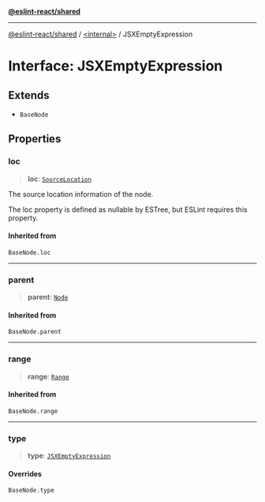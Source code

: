 [**@eslint-react/shared**](../../README.md)

***

[@eslint-react/shared](../../README.md) / [\<internal\>](../README.md) / JSXEmptyExpression

# Interface: JSXEmptyExpression

## Extends

- `BaseNode`

## Properties

### loc

> **loc**: [`SourceLocation`](SourceLocation.md)

The source location information of the node.

The loc property is defined as nullable by ESTree, but ESLint requires this property.

#### Inherited from

`BaseNode.loc`

***

### parent

> **parent**: [`Node`](../type-aliases/Node.md)

#### Inherited from

`BaseNode.parent`

***

### range

> **range**: [`Range`](../type-aliases/Range.md)

#### Inherited from

`BaseNode.range`

***

### type

> **type**: [`JSXEmptyExpression`](../README.md#jsxemptyexpression)

#### Overrides

`BaseNode.type`
